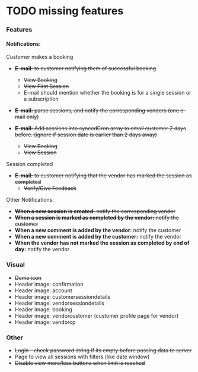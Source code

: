 # TODO missing features #

### Features ###

#### Notifications: ####

Customer makes a booking
  * ~~**E-mail:** to customer notifying them of successful booking~~
    * ~~View Booking~~
    * ~~View First Session~~
    * E-mail should mention whether the booking is for a single session or a subscription

  * ~~**E-mail:** parse sessions, and notify the corresponding vendors (one e-mail only)~~
  * ~~**E-mail:** Add sessions into syncedCron array to email customer 2 days before. (ignore if session date is earlier than 2 days away)~~
    * ~~View Booking~~
    * ~~View Session~~

Session completed
  * ~~**E-mail:** to customer notifying that the vendor has marked the session as completed~~
    * ~~Verify/Give Feedback~~

Other Notifications:
 * ~~**When a new session is created:** notify the corresponding vendor~~
 * ~~**When a session is marked as completed by the vendor:** notify the customer~~
 * **When a new comment is added by the vendor:** notify the customer
 * **When a new comment is added by the customer:** notify the vendor
 * **When the vendor has not marked the session as completed by end of day:** notify the vendor


### Visual ###
* ~~Demo icon~~
* Header image: confirmation
* Header image: account
* Header image: customersessiondetails
* Header image: vendorsessiondetails
* Header image: booking
* Header image: vendorcustomer (customer profile page for vendor)
* Header image: vendorcp


### Other ###
* ~~Login - check password string if its empty before passing data to server~~
* Page to view all sessions with filters (like date window)
* ~~Disable view more/less buttons when limit is reached~~
